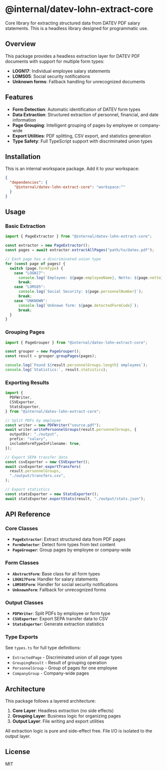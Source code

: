 # @internal/datev-lohn-extract-core

Core library for extracting structured data from DATEV PDF salary statements. This is a headless library designed for programmatic use.

## Overview

This package provides a headless extraction layer for DATEV PDF documents with support for multiple form types:

- **LOGN17**: Individual employee salary statements
- **LOMS05**: Social security notifications
- **Unknown forms**: Fallback handling for unrecognized documents

## Features

- **Form Detection**: Automatic identification of DATEV form types
- **Data Extraction**: Structured extraction of personnel, financial, and date information
- **Page Grouping**: Intelligent grouping of pages by employee or company-wide
- **Export Utilities**: PDF splitting, CSV export, and statistics generation
- **Type Safety**: Full TypeScript support with discriminated union types

## Installation

This is an internal workspace package. Add it to your workspace:

```json
{
  "dependencies": {
    "@internal/datev-lohn-extract-core": "workspace:^"
  }
}
```

## Usage

### Basic Extraction

```typescript
import { PageExtractor } from "@internal/datev-lohn-extract-core";

const extractor = new PageExtractor();
const pages = await extractor.extractAllPages("path/to/datev.pdf");

// Each page has a discriminated union type
for (const page of pages) {
  switch (page.formType) {
    case "LOGN17":
      console.log(`Employee: ${page.employeeName}, Netto: ${page.netto}`);
      break;
    case "LOMS05":
      console.log(`Social Security: ${page.personnelNumber}`);
      break;
    case "UNKNOWN":
      console.log(`Unknown form: ${page.detectedFormCode}`);
      break;
  }
}
```

### Grouping Pages

```typescript
import { PageGrouper } from "@internal/datev-lohn-extract-core";

const grouper = new PageGrouper();
const result = grouper.groupPages(pages);

console.log(`Found ${result.personnelGroups.length} employees`);
console.log(`Statistics:`, result.statistics);
```

### Exporting Results

```typescript
import {
  PDFWriter,
  CSVExporter,
  StatsExporter,
} from "@internal/datev-lohn-extract-core";

// Split PDFs by employee
const writer = new PDFWriter("source.pdf");
await writer.writePersonnelGroups(result.personnelGroups, {
  outputDir: "./output",
  prefix: "salary",
  includeFormTypeInFilename: true,
});

// Export SEPA transfer data
const csvExporter = new CSVExporter();
await csvExporter.exportTransfers(
  result.personnelGroups,
  "./output/transfers.csv",
);

// Export statistics
const statsExporter = new StatsExporter();
await statsExporter.exportStats(result, "./output/stats.json");
```

## API Reference

### Core Classes

- **`PageExtractor`**: Extract structured data from PDF pages
- **`FormDetector`**: Detect form types from text content
- **`PageGrouper`**: Group pages by employee or company-wide

### Form Classes

- **`AbstractForm`**: Base class for all form types
- **`LOGN17Form`**: Handler for salary statements
- **`LOMS05Form`**: Handler for social security notifications
- **`UnknownForm`**: Fallback for unrecognized forms

### Output Classes

- **`PDFWriter`**: Split PDFs by employee or form type
- **`CSVExporter`**: Export SEPA transfer data to CSV
- **`StatsExporter`**: Generate extraction statistics

### Type Exports

See `types.ts` for full type definitions:

- `ExtractedPage` - Discriminated union of all page types
- `GroupingResult` - Result of grouping operation
- `PersonnelGroup` - Group of pages for one employee
- `CompanyGroup` - Company-wide pages

## Architecture

This package follows a layered architecture:

1. **Core Layer**: Headless extraction (no side effects)
2. **Grouping Layer**: Business logic for organizing pages
3. **Output Layer**: File writing and export utilities

All extraction logic is pure and side-effect free. File I/O is isolated to the output layer.

## License

MIT

